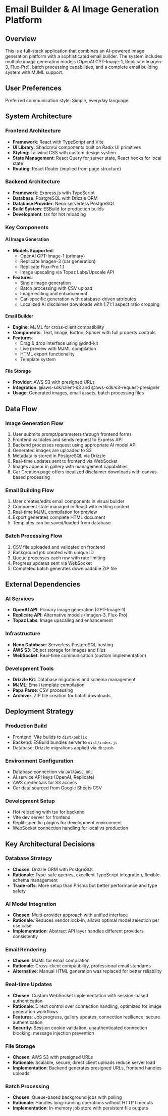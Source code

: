 # Email Builder & AI Image Generation Platform

## Overview

This is a full-stack application that combines an AI-powered image generation platform with a sophisticated email builder. The system includes multiple image generation models (OpenAI GPT-Image-1, Replicate Imagen-3, Flux-Pro), batch processing capabilities, and a complete email building system with MJML support.

## User Preferences

Preferred communication style: Simple, everyday language.

## System Architecture

### Frontend Architecture
- **Framework**: React with TypeScript and Vite
- **UI Library**: Shadcn/ui components built on Radix UI primitives
- **Styling**: Tailwind CSS with custom design system
- **State Management**: React Query for server state, React hooks for local state
- **Routing**: React Router (implied from page structure)

### Backend Architecture
- **Framework**: Express.js with TypeScript
- **Database**: PostgreSQL with Drizzle ORM
- **Database Provider**: Neon serverless PostgreSQL
- **Build System**: ESBuild for production builds
- **Development**: tsx for hot reloading

### Key Components

#### AI Image Generation
- **Models Supported**:
  - OpenAI GPT-Image-1 (primary)
  - Replicate Imagen-3 (car generation)
  - Replicate Flux-Pro 1.1
  - Image upscaling via Topaz Labs/Upscale API
- **Features**:
  - Single image generation
  - Batch processing with CSV upload
  - Image editing and enhancement
  - Car-specific generation with database-driven attributes
  - Localized AI disclaimer downloads with 1.71:1 aspect ratio cropping

#### Email Builder
- **Engine**: MJML for cross-client compatibility
- **Components**: Text, Image, Button, Spacer with full property controls
- **Features**:
  - Drag & drop interface using @dnd-kit
  - Live preview with MJML compilation
  - HTML export functionality
  - Template system

#### File Storage
- **Provider**: AWS S3 with presigned URLs
- **Integration**: @aws-sdk/client-s3 and @aws-sdk/s3-request-presigner
- **Usage**: Generated images, email assets, batch processing files

## Data Flow

### Image Generation Flow
1. User submits prompt/parameters through frontend forms
2. Frontend validates and sends request to Express API
3. Backend processes request using appropriate AI model API
4. Generated images are uploaded to S3
5. Metadata is stored in PostgreSQL via Drizzle
6. Real-time updates sent to frontend via WebSocket
7. Images appear in gallery with management capabilities
8. Car Creation page offers localized disclaimer downloads with canvas-based processing

### Email Building Flow
1. User creates/edits email components in visual builder
2. Component state managed in React with editing context
3. Real-time MJML compilation for preview
4. Export generates complete HTML document
5. Templates can be saved/loaded from database

### Batch Processing Flow
1. CSV file uploaded and validated on frontend
2. Background job created with unique ID
3. Queue processes each row with rate limiting
4. Progress updates sent via WebSocket
5. Completed batch generates downloadable ZIP file

## External Dependencies

### AI Services
- **OpenAI API**: Primary image generation (GPT-Image-1)
- **Replicate API**: Alternative models (Imagen-3, Flux-Pro)
- **Topaz Labs**: Image upscaling and enhancement

### Infrastructure
- **Neon Database**: Serverless PostgreSQL hosting
- **AWS S3**: Object storage for images and files
- **WebSocket**: Real-time communication (custom implementation)

### Development Tools
- **Drizzle Kit**: Database migrations and schema management
- **MJML**: Email template compilation
- **Papa Parse**: CSV processing
- **Archiver**: ZIP file creation for batch downloads

## Deployment Strategy

### Production Build
- Frontend: Vite builds to `dist/public`
- Backend: ESBuild bundles server to `dist/index.js`
- Database: Drizzle migrations applied via `db:push`

### Environment Configuration
- Database connection via `DATABASE_URL`
- AI service API keys (OpenAI, Replicate)
- AWS credentials for S3 access
- Car data sourced from Google Sheets CSV

### Development Setup
- Hot reloading with tsx for backend
- Vite dev server for frontend
- Replit-specific plugins for development environment
- WebSocket connection handling for local vs production

## Key Architectural Decisions

### Database Strategy
- **Chosen**: Drizzle ORM with PostgreSQL
- **Rationale**: Type-safe queries, excellent TypeScript integration, flexible schema management
- **Trade-offs**: More setup than Prisma but better performance and type safety

### AI Model Integration
- **Chosen**: Multi-provider approach with unified interface
- **Rationale**: Reduces vendor lock-in, allows optimal model selection per use case
- **Implementation**: Abstract API layer handles different providers consistently

### Email Rendering
- **Chosen**: MJML for email compilation
- **Rationale**: Cross-client compatibility, professional email standards
- **Alternative**: Manual HTML generation was replaced for better reliability

### Real-time Updates
- **Chosen**: Custom WebSocket implementation with session-based authentication
- **Rationale**: Direct control over connection handling, optimized for image generation workflows
- **Features**: Job progress, gallery updates, connection resilience, secure authentication
- **Security**: Session cookie validation, unauthenticated connection blocking, message injection prevention

### File Storage
- **Chosen**: AWS S3 with presigned URLs
- **Rationale**: Scalable, secure, direct client uploads reduce server load
- **Implementation**: Backend generates presigned URLs, frontend handles uploads

### Batch Processing
- **Chosen**: Queue-based background jobs with polling
- **Rationale**: Handles long-running operations without HTTP timeouts
- **Implementation**: In-memory job store with persistent file outputs